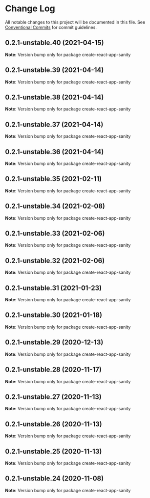 # Change Log

All notable changes to this project will be documented in this file.
See [Conventional Commits](https://conventionalcommits.org) for commit guidelines.

## 0.2.1-unstable.40 (2021-04-15)

**Note:** Version bump only for package create-react-app-sanity





## 0.2.1-unstable.39 (2021-04-14)

**Note:** Version bump only for package create-react-app-sanity





## 0.2.1-unstable.38 (2021-04-14)

**Note:** Version bump only for package create-react-app-sanity





## 0.2.1-unstable.37 (2021-04-14)

**Note:** Version bump only for package create-react-app-sanity





## 0.2.1-unstable.36 (2021-04-14)

**Note:** Version bump only for package create-react-app-sanity





## 0.2.1-unstable.35 (2021-02-11)

**Note:** Version bump only for package create-react-app-sanity





## 0.2.1-unstable.34 (2021-02-08)

**Note:** Version bump only for package create-react-app-sanity





## 0.2.1-unstable.33 (2021-02-06)

**Note:** Version bump only for package create-react-app-sanity





## 0.2.1-unstable.32 (2021-02-06)

**Note:** Version bump only for package create-react-app-sanity





## 0.2.1-unstable.31 (2021-01-23)

**Note:** Version bump only for package create-react-app-sanity





## 0.2.1-unstable.30 (2021-01-18)

**Note:** Version bump only for package create-react-app-sanity





## 0.2.1-unstable.29 (2020-12-13)

**Note:** Version bump only for package create-react-app-sanity





## 0.2.1-unstable.28 (2020-11-17)

**Note:** Version bump only for package create-react-app-sanity





## 0.2.1-unstable.27 (2020-11-13)

**Note:** Version bump only for package create-react-app-sanity





## 0.2.1-unstable.26 (2020-11-13)

**Note:** Version bump only for package create-react-app-sanity





## 0.2.1-unstable.25 (2020-11-13)

**Note:** Version bump only for package create-react-app-sanity





## 0.2.1-unstable.24 (2020-11-08)

**Note:** Version bump only for package create-react-app-sanity
